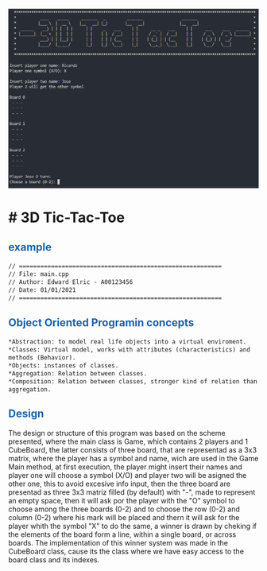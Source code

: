 ![Ricardo Rosales](images/3DTicTacToe.PNG)
# # 3D Tic-Tac-Toe

## <span style="color: rgb(26, 99, 169);">example</span>

```
// =========================================================
// File: main.cpp
// Author: Edward Elric - A00123456
// Date: 01/01/2021
// =========================================================
```

## <span style="color: rgb(26, 99, 169);">Object Oriented Programin concepts</span>
    *Abstraction: to model real life objects into a virtual enviroment.
    *Classes: Virtual model, works with attributes (characteristics) and methods (Behavior).
    *Objects: instances of classes.
    *Aggregation: Relation between classes.
    *Composition: Relation between classes, stronger kind of relation than aggregation.

## <span style="color: rgb(26, 99, 169);">Design</span>
The design or structure of this program was based on the scheme presented, where the main class is Game, which contains 2 players and 1 CubeBoard, the latter consists of three board, that are representad as a 3x3 matrix, where the player has a symbol and name, wich are used in the Game Main method, at first execution, the player might insert their names and player one will choose a symbol (X/O) and player two will be asigned the other one, this to avoid excesive info input, then the three board are presentad as three 3x3 matriz filled (by default) with "-", made to represent an empty space, then it will ask por the player with the "O" symbol to choose among the three boards (0-2) and to choose the row (0-2) and column (0-2) where his mark will be placed and thern it will ask for the player whith the symbol "X" to do the same, a winner is drawn by cheking if the elements of the board form a line, within a single board, or across boards. The implementation of this winner system was made in the CubeBoard class, cause its the class where we have easy access to the board class and its indexes.